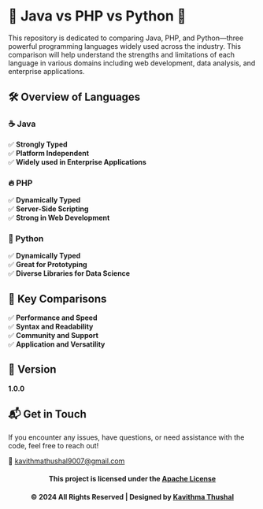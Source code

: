 # 🌟 Java vs PHP vs Python 🌟

This repository is dedicated to comparing Java, PHP, and Python—three powerful programming languages widely used across
the industry. This comparison will help understand the strengths and limitations of each language in various domains
including web development, data analysis, and enterprise applications.

## 🛠️ Overview of Languages

### ☕ Java

✅ **Strongly Typed**<br/>
✅ **Platform Independent**<br/>
✅ **Widely used in Enterprise Applications**<br/>

### 🔥 PHP

✅ **Dynamically Typed**<br/>
✅ **Server-Side Scripting**<br/>
✅ **Strong in Web Development**<br/>

### 🐍 Python

✅ **Dynamically Typed**<br/>
✅ **Great for Prototyping**<br/>
✅ **Diverse Libraries for Data Science**<br/>

## 🚀 Key Comparisons

✅ **Performance and Speed**<br/>
✅ **Syntax and Readability**<br/>
✅ **Community and Support**<br/>
✅ **Application and Versatility**<br/>

## 📝 Version

**1.0.0**

## 📬 Get in Touch

If you encounter any issues, have questions, or need assistance with the code, feel free to reach out!

📧 [kavithmathushal9007@gmail.com](mailto:kavithmathushal9007@gmail.com)

<div align="center">

#### This project is licensed under the [Apache License](LICENSE)

#### © 2024 All Rights Reserved | Designed by [Kavithma Thushal](https://github.com/Kavithma-Thushal)

</div>